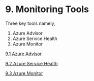 # 9. Monitoring Tools

Three key tools namely,

1. Azure Advisor
2. Azure Service Health
3. Azure Monitor

[9.1 Azure Advisor](9%201%20Azure%20Advisor%201643e1d514fd800a8aa1e9d1d8fc552b.md)

[9.2 Azure Service Health](9%202%20Azure%20Service%20Health%201643e1d514fd80c89e3de539d2725b47.md)

[9.3 Azure Monitor](9%203%20Azure%20Monitor%201643e1d514fd80bc9e7debe011f96a27.md)